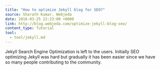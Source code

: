 ```yaml
---
title: "How to optimize Jekyll blog for SEO?"
source: Sharath Kumar, Webjeda
date: 2016-03-25 22:23:00 +0000
link: http://blog.webjeda.com/optimize-jekyll-blog-seo/
content_type: Tutorial
tool:
  - tool/jekyll.md
---
```

Jekyll Search Engine Optimization is left to the users. Initially SEO optimizing Jekyll was hard but gradually it has been easier since we have so many people contributing to the community.
